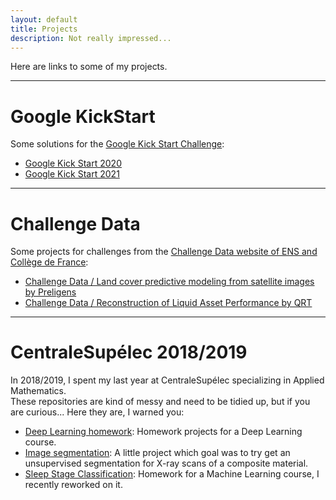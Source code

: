 ```yaml
---
layout: default
title: Projects
description: Not really impressed...
---
```

Here are links to some of my projects.

___
# Google KickStart
Some solutions for the [Google Kick Start Challenge](https://codingcompetitions.withgoogle.com/kickstart):
- [Google Kick Start 2020](https://github.com/JlnZhou/GoogleKickStart2020)
- [Google Kick Start 2021](https://github.com/JlnZhou/GoogleKickStart2021)

___
# Challenge Data
Some projects for challenges from the [Challenge Data website of ENS and Collège de France](https://challengedata.ens.fr/):
- [Challenge Data / Land cover predictive modeling from satellite images by Preligens](https://github.com/JlnZhou/ChallengeDataPreligens2021)
- [Challenge Data / Reconstruction of Liquid Asset Performance by QRT](https://github.com/JlnZhou/ChallengeDataQRT2021)

___
# CentraleSupélec 2018/2019
In 2018/2019, I spent my last year at CentraleSupélec specializing in Applied Mathematics.   
These repositories are kind of messy and need to be tidied up, but if you are curious... Here they are, I warned you:

- [Deep Learning homework](https://github.com/JlnZhou/MVA_DeepLearning_2018_2019): Homework projects for a Deep Learning course.
- [Image segmentation](https://github.com/JlnZhou/Safran_projet): A little project which goal was to try get an unsupervised segmentation for X-ray scans of a composite material.
- [Sleep Stage Classification](https://github.com/JlnZhou/DreemSleepStageClassificationChallenge):  Homework for a Machine Learning course, I recently reworked on it.